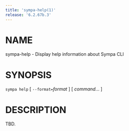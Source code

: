```yaml
---
title: 'sympa-help(1)'
release: '6.2.67b.3'
---
```


# NAME

sympa-help - Display help information about Sympa CLI

# SYNOPSIS

`sympa help` \[ `--format=`_format_ \] \[ _command_... \]

# DESCRIPTION

TBD.
